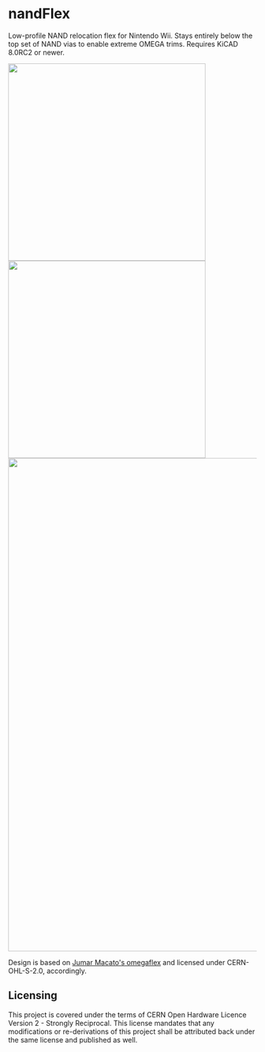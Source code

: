 # nandFlex
Low-profile NAND relocation flex for Nintendo Wii. Stays entirely below the top set of NAND vias to enable extreme OMEGA trims. Requires KiCAD 8.0RC2 or newer.

<img src="https://github.com/mackieks/nandFlex/blob/main/images/flex_bottom.png" width=400> <img src="https://github.com/mackieks/nandFlex/blob/main/images/flex_top.png" width=400> 
<img src="https://github.com/mackieks/nandFlex/blob/main/images/overlay.png" width=1000> 

Design is based on [Jumar Macato's omegaflex](https://github.com/jmacato/OmegaFlex) and licensed under CERN-OHL-S-2.0, accordingly.

## Licensing

This project is covered under the terms of CERN Open Hardware Licence Version 2 - Strongly Reciprocal. This license mandates that any modifications or re-derivations of this project shall be attributed back under the same license and published as well.
